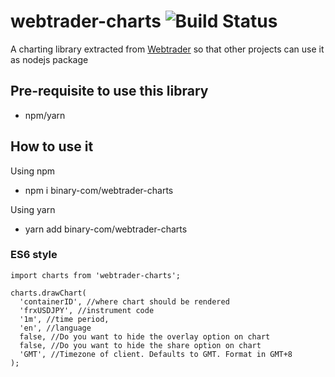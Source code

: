 # webtrader-charts ![Build Status](https://travis-ci.org/binary-com/webtrader-charts.svg?branch=master)

A charting library extracted from [Webtrader](https://github.com/binary-com/webtrader) so that other projects can use it as nodejs package

## Pre-requisite to use this library

- npm/yarn

## How to use it

Using npm
- npm i binary-com/webtrader-charts

Using yarn
- yarn add binary-com/webtrader-charts

### ES6 style

    import charts from 'webtrader-charts';
    
    charts.drawChart(
      'containerID', //where chart should be rendered
      'frxUSDJPY', //instrument code
      '1m', //time period,
      'en', //language
      false, //Do you want to hide the overlay option on chart
      false, //Do you want to hide the share option on chart
      'GMT', //Timezone of client. Defaults to GMT. Format in GMT+8
    );
